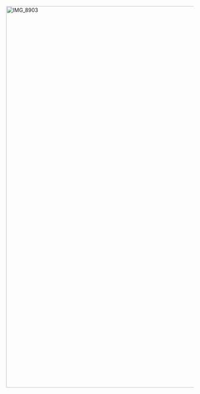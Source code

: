 <!DOCTYPE html>
<body>
<a data-flickr-embed="false" href="https://www.flickr.com/photos/202518095@N03/54421218932/in/dateposted-public/" title="IMG_8903"><img src="https://live.staticflickr.com/65535/54421218932_21ba70ae05_b.jpg" width="803" height="1024" alt="IMG_8903"/></a>
</html>
